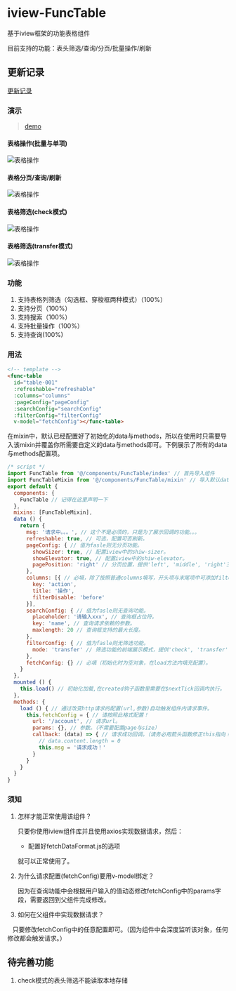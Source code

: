 # iview-FuncTable
基于iview框架的功能表格组件

目前支持的功能：表头筛选/查询/分页/批量操作/刷新

## 更新记录

[更新记录](./update.md)

### 演示

> [demo](http://rufer.site/iview-FuncTable/dist/)

#### 表格操作(批量与单项)

![表格操作](https://raw.githubusercontent.com/Miller547719886/iview-FuncTable/master/gif/cz.gif)

#### 表格分页/查询/刷新

![表格操作](https://raw.githubusercontent.com/Miller547719886/iview-FuncTable/master/gif/fy_refresh.gif)

#### 表格筛选(check模式)

![表格操作](https://raw.githubusercontent.com/Miller547719886/iview-FuncTable/master/gif/sx_check.gif)

#### 表格筛选(transfer模式)

![表格操作](https://raw.githubusercontent.com/Miller547719886/iview-FuncTable/master/gif/sx_transfer.gif)

### 功能

1. 支持表格列筛选（勾选框、穿梭框两种模式）（100%）
2. 支持分页（100%）
3. 支持搜索（100%）
4. 支持批量操作（100%）
5. 支持查询(100%)

### 用法

```html
<!-- template -->
<func-table
  id="table-001"
  :refreshable="refreshable"
  :columns="columns"
  :pageConfig="pageConfig"
  :searchConfig="searchConfig"
  :filterConfig="filterConfig"
  v-model="fetchConfig"></func-table>
```

在mixin中，默认已经配置好了初始化的data与methods，所以在使用时只需要导入该mixin并覆盖你所需要自定义的data与methods即可。下例展示了所有的data与methods配置项。

```javascript
/* script */
import FuncTable from '@/components/FuncTable/index' // 首先导入组件
import FuncTableMixin from '@/components/FuncTable/mixin' // 导入默认data与methods
export default {
  components: {
    FuncTable // 记得在这里声明一下
  },
  mixins: [FuncTableMixin],
  data () {
    return {
      msg: '请求中。。。', // 这个不是必须的，只是为了展示回调的功能。。。
      refreshable: true, // 可选，配置可否刷新。
      pageConfig: { // 值为fasle则无分页功能。
        showSizer: true, // 配置iview中的shiw-sizer。
        showElevator: true, // 配置iview中的shiw-elevator。
        pagePosition: 'right' // 分页位置，提供'left', 'middle', 'right'三种模式。
      },
      columns: [{ // 必填，除了按照普通columns填写，开头项与末尾项中可添加filterDisable选项，用于配置筛选功能无法配置的项，值为'before','after'。
        key: 'action',
        title: '操作',
        filterDisable: 'before'
      }],
      searchConfig: { // 值为fasle则无查询功能。
        placeholder: '请输入xxx', // 查询框占位符。
        key: 'name', // 查询请求依赖的参数。
        maxlength: 20 // 查询框支持的最大长度。
      },
      filterConfig: { // 值为fasle则无筛选功能。
        mode: 'transfer' // 筛选功能的前端展示模式，提供'check', 'transfer'两种模式。
      },
      fetchConfig: {} // 必填（初始化时为空对象，在load方法内填充配置）。
    }
  },
  mounted () {
    this.load() // 初始化加载,在created钩子函数里需要在$nextTick回调内执行。
  },
  methods: {
    load () { // 通过改变http请求的配置(url,参数)自动触发组件内请求事件。
      this.fetchConfig = { // 请按照此格式配置！
        url: '/account', // 请求url。
        params: {}, // 参数。（不需要配置page与size）
        callback: (data) => { // 请求成功回调。（请务必用箭头函数修正this指向！）
          // data.content.length = 0
          this.msg = '请求成功！'
        }
      }
    }
  }
}
```

### 须知

1. 怎样才能正常使用该组件？

    只要你使用iview组件库并且使用axios实现数据请求，然后：

    * 配置好fetchDataFormat.js的选项

    就可以正常使用了。

2. 为什么请求配置(fetchConfig)要用v-model绑定？

    因为在查询功能中会根据用户输入的值动态修改fetchConfig中的params字段，需要返回到父组件完成修改。

3. 如何在父组件中实现数据请求？

    只要修改fetchConfig中的任意配置即可。（因为组件中会深度监听该对象，任何修改都会触发请求。）

## 待完善功能

1. check模式的表头筛选不能读取本地存储